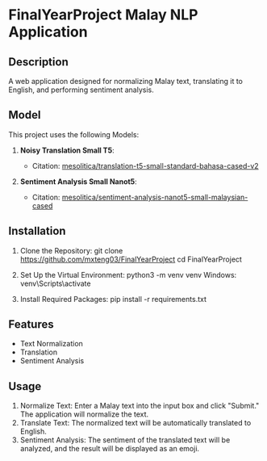 # FinalYearProject Malay NLP Application

## Description
A web application designed for normalizing Malay text, translating it to English, and performing sentiment analysis.

## Model
This project uses the following Models:

1. **Noisy Translation Small T5**: 
   - Citation: [mesolitica/translation-t5-small-standard-bahasa-cased-v2](https://huggingface.co/mesolitica/translation-t5-small-standard-bahasa-cased-v2)

2. **Sentiment Analysis Small Nanot5**: 
   - Citation: [mesolitica/sentiment-analysis-nanot5-small-malaysian-cased](https://huggingface.co/mesolitica/sentiment-analysis-nanot5-small-malaysian-cased)

## Installation

1. Clone the Repository:
        git clone <https://github.com/mxteng03/FinalYearProject>
        cd FinalYearProject

2. Set Up the Virtual Environment:
        python3 -m venv venv
        Windows: venv\Scripts\activate

3. Install Required Packages:
        pip install -r requirements.txt

## Features
- Text Normalization
- Translation 
- Sentiment Analysis

## Usage
1. Normalize Text: Enter a Malay text into the input box and click "Submit." The application will normalize the text.
2. Translate Text: The normalized text will be automatically translated to English.
3. Sentiment Analysis: The sentiment of the translated text will be analyzed, and the result will be displayed as an emoji.
